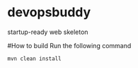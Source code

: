 # devopsbuddy
startup-ready web skeleton

#How to build
Run the following command
```
mvn clean install
```
